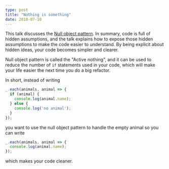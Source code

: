 ```yaml
---
type: post
title: "Nothing is something"
date: 2018-07-10
---
```


This talk discusses the [Null object pattern](https://www.youtube.com/watch?v=OMPfEXIlTVE).
In summary, code is full of hidden assumptions,
and the talk explains how to expose those hidden assumptions to make the code easier to understand.
By being explicit about hidden ideas, your code becomes simpler and clearer.

Null object pattern is called the "Active nothing",
and it can be used to reduce the number of `if` statements used in your code,
which will make your life easier the next time you do a big refactor.

In short, instead of writing

```js
_.each(animals, animal => {
  if (animal) {
    console.log(animal.name);
  } else {
    console.log('no animal');
  }
});
```

you want to use the null object pattern to handle the empty animal so you can write
```js
_.each(animals, animal => {
  console.log(animal.name);
});
```

which makes your code cleaner.






